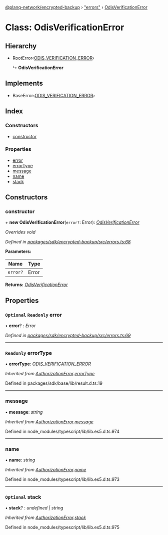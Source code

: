 [@planq-network/encrypted-backup](../README.md) › ["errors"](../modules/_errors_.md) › [OdisVerificationError](_errors_.odisverificationerror.md)

# Class: OdisVerificationError

## Hierarchy

* RootError‹[ODIS_VERIFICATION_ERROR](../enums/_errors_.backuperrortypes.md#odis_verification_error)›

  ↳ **OdisVerificationError**

## Implements

* BaseError‹[ODIS_VERIFICATION_ERROR](../enums/_errors_.backuperrortypes.md#odis_verification_error)›

## Index

### Constructors

* [constructor](_errors_.odisverificationerror.md#constructor)

### Properties

* [error](_errors_.odisverificationerror.md#optional-readonly-error)
* [errorType](_errors_.odisverificationerror.md#readonly-errortype)
* [message](_errors_.odisverificationerror.md#message)
* [name](_errors_.odisverificationerror.md#name)
* [stack](_errors_.odisverificationerror.md#optional-stack)

## Constructors

###  constructor

\+ **new OdisVerificationError**(`error?`: Error): *[OdisVerificationError](_errors_.odisverificationerror.md)*

*Overrides void*

*Defined in [packages/sdk/encrypted-backup/src/errors.ts:68](https://github.com/planq-network/planq-sdk/blob/master/packages/sdk/encrypted-backup/src/errors.ts#L68)*

**Parameters:**

Name | Type |
------ | ------ |
`error?` | Error |

**Returns:** *[OdisVerificationError](_errors_.odisverificationerror.md)*

## Properties

### `Optional` `Readonly` error

• **error**? : *Error*

*Defined in [packages/sdk/encrypted-backup/src/errors.ts:69](https://github.com/planq-network/planq-sdk/blob/master/packages/sdk/encrypted-backup/src/errors.ts#L69)*

___

### `Readonly` errorType

• **errorType**: *[ODIS_VERIFICATION_ERROR](../enums/_errors_.backuperrortypes.md#odis_verification_error)*

*Inherited from [AuthorizationError](_errors_.authorizationerror.md).[errorType](_errors_.authorizationerror.md#readonly-errortype)*

Defined in packages/sdk/base/lib/result.d.ts:19

___

###  message

• **message**: *string*

*Inherited from [AuthorizationError](_errors_.authorizationerror.md).[message](_errors_.authorizationerror.md#message)*

Defined in node_modules/typescript/lib/lib.es5.d.ts:974

___

###  name

• **name**: *string*

*Inherited from [AuthorizationError](_errors_.authorizationerror.md).[name](_errors_.authorizationerror.md#name)*

Defined in node_modules/typescript/lib/lib.es5.d.ts:973

___

### `Optional` stack

• **stack**? : *undefined | string*

*Inherited from [AuthorizationError](_errors_.authorizationerror.md).[stack](_errors_.authorizationerror.md#optional-stack)*

Defined in node_modules/typescript/lib/lib.es5.d.ts:975

